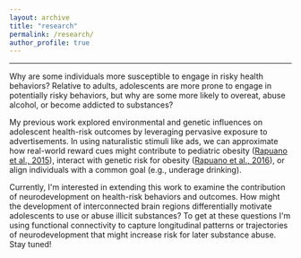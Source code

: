 ```yaml
---
layout: archive
title: "research"
permalink: /research/
author_profile: true
---
```


----

Why are some individuals more susceptible to engage in risky health behaviors? Relative to adults, adolescents are more prone to engage in potentially risky behaviors, but why are some more likely to overeat, abuse alcohol, or become addicted to substances?

My previous work explored environmental and genetic influences on adolescent health-risk outcomes by leveraging pervasive exposure to advertisements. In using naturalistic stimuli like ads, we can approximate how real-world reward cues might contribute to pediatric obesity ([Rapuano et al., 2015](https://kristinarapuano.github.io/files/Rapuano_2015_CerCor.pdf)), interact with genetic risk for obesity ([Rapuano et al., 2016](https://kristinarapuano.github.io/files/Rapuano_2016_PNAS.pdf)), or align individuals with a common goal (e.g., underage drinking).

Currently, I'm interested in extending this work to examine the contribution of neurodevelopment on health-risk behaviors and outcomes. How might the development of interconnected brain regions differentially motivate adolescents to use or abuse illicit substances? To get at these questions I'm using functional connectivity to capture longitudinal patterns or trajectories of neurodevelopment that might increase risk for later substance abuse. Stay tuned!


<!-- Finally, I have a pet-interest in studies that have direct applications to social justice and public policy.  -->
